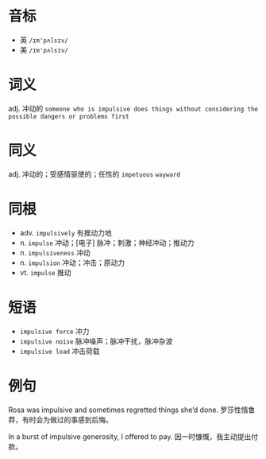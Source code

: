 # 音标

- 英 `/ɪm'pʌlsɪv/`
- 美 `/ɪm'pʌlsɪv/`

# 词义

adj. 冲动的
`someone who is impulsive does things without considering the possible dangers or problems first`

# 同义

adj. 冲动的；受感情驱使的；任性的
`impetuous` `wayward`

# 同根

- adv. `impulsively` 有推动力地
- n. `impulse` 冲动；[电子] 脉冲；刺激；神经冲动；推动力
- n. `impulsiveness` 冲动
- n. `impulsion` 冲动；冲击；原动力
- vt. `impulse` 推动

# 短语

- `impulsive force` 冲力
- `impulsive noise` 脉冲噪声；脉冲干扰，脉冲杂波
- `impulsive load` 冲击荷载

# 例句

Rosa was impulsive and sometimes regretted things she’d done.
罗莎性情鲁莽，有时会为做过的事感到后悔。

In a burst of impulsive generosity, I offered to pay.
因一时慷慨，我主动提出付款。


